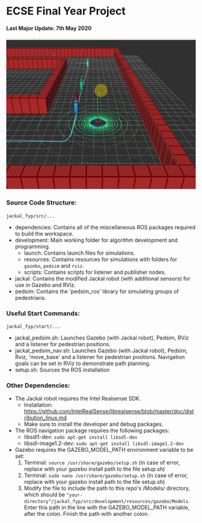 # ECSE Final Year Project

#### Last Major Update: 7th May 2020
<img src="https://github.com/sygoh23/jackal_fyp/blob/master/.images/02-jackal-pedsim.png" height="400">

### Source Code Structure:
```
jackal_fyp/src/...
```
- dependencies: Contains all of the miscellaneous ROS packages required to build the workspace.
- development: Main working folder for algorithm development and programming.
  - launch: Contains launch files for simulations.
  - resources: Contains resources for simulations with folders for `gazebo`, `pedsim` and `rviz`.
  - scripts: Contains scripts for listener and publisher nodes.
- jackal: Contains the modified Jackal robot (with additional sensors) for use in Gazebo and RViz.
- pedsim: Contains the 'pedsim_ros' library for simulating groups of pedestrians.

### Useful Start Commands:
```
jackal_fyp/start/...
```
- jackal_pedsim.sh: Launches Gazebo (with Jackal robot), Pedsim, RViz and a listener for pedestrian positions.
- jackal_pedsim_nav.sh: Launches Gazebo (with Jackal robot), Pedsim, Rviz, 'move_base' and a listener for pedestrian positions. Navigation goals can be set in RViz to demonstrate path planning.
- setup.sh: Sources the ROS installation


### Other Dependencies:
* The Jackal robot requires the Intel Realsense SDK.
  * Installation: https://github.com/IntelRealSense/librealsense/blob/master/doc/distribution_linux.md
  * Make sure to install the developer and debug packages.
* The ROS navigation package requires the following packages:
  * libsdl1-dev: `sudo apt-get install libsdl-dev`
  * libsdl-image1.2-dev: `sudo apt-get install libsdl-image1.2-dev`
* Gazebo requires the GAZEBO_MODEL_PATH environment variable to be set:
  1. Terminal: `source /usr/share/gazebo/setup.sh` (in case of error, replace with your gazebo install path to the file setup.sh)
  2. Terminal: `sudo nano /usr/share/gazebo/setup.sh` (in case of error, replace with your gazebo install path to the file setup.sh)
  3. Modify the file to include the path to this repo's /Models/ directory, which should be `"your-directory"/jackal_fyp/src/development/resources/gazebo/Models`. Enter this path in the line with the GAZEBO_MODEL_PATH variable, after the colon. Finish the path with another colon.
